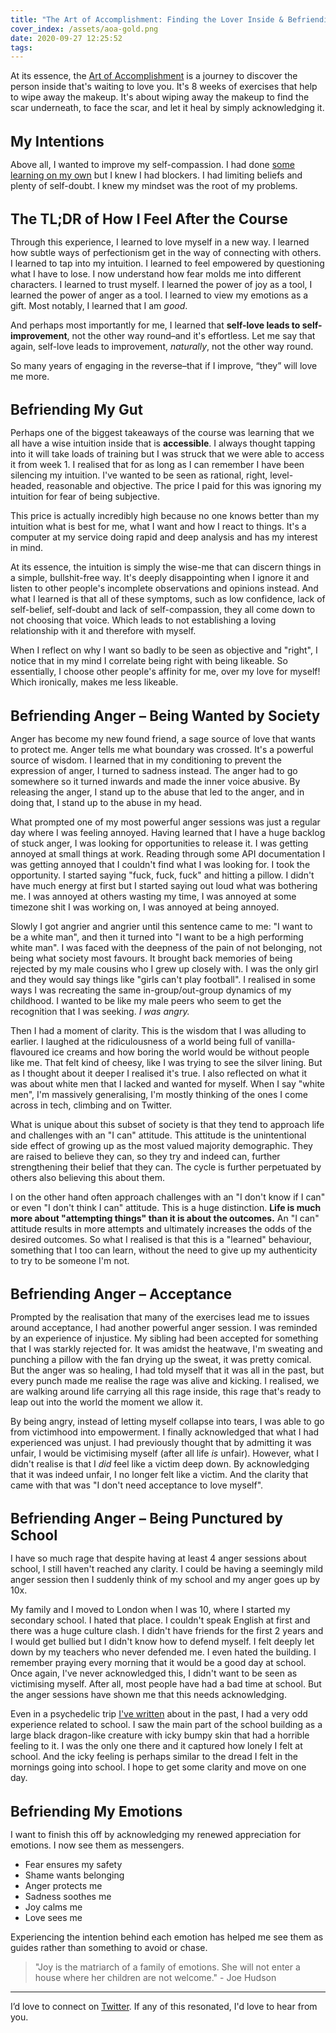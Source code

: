 ```yaml
---
title: "The Art of Accomplishment: Finding the Lover Inside & Befriending Anger"
cover_index: /assets/aoa-gold.png
date: 2020-09-27 12:25:52
tags:
---
```


At its essence, the [Art of Accomplishment](https://learn.fortelabs.co/p/the-art-of-accomplishment-application) is a journey to discover the person inside that's waiting to love you. It's 8 weeks of exercises that help to wipe away the makeup. It's about wiping away the makeup to find the scar underneath, to face the scar, and let it heal by simply acknowledging it.

<h1 style="font-size: 1.6em;">My Intentions</h1>

Above all, I wanted to improve my self-compassion. I had done [some learning on my own](/self-compassion) but I knew I had blockers. I had limiting beliefs and plenty of self-doubt. I knew my mindset was the root of my problems.


<h1 style="font-size: 1.6em;">The TL;DR of How I Feel After the Course</h1>

Through this experience, I learned to love myself in a new way. I learned how subtle ways of perfectionism get in the way of connecting with others. I learned to tap into my intuition. I learned to feel empowered by questioning what I have to lose. I now understand how fear molds me into different characters. I learned to trust myself. I learned the power of joy as a tool, I learned the power of anger as a tool. I learned to view my emotions as a gift. Most notably, I learned that I am _good_.

And perhaps most importantly for me, I learned that **self-love leads to self-improvement**, not the other way round–and it's effortless. Let me say that again, self-love leads to improvement, _naturally_, not the other way round.

So many years of engaging in the reverse–that if I improve, “they” will love me more. 


<h1 style="font-size: 1.6em;">Befriending My Gut</h1>

Perhaps one of the biggest takeaways of the course was learning that we all have a wise intuition inside that is **accessible**. I always thought tapping into it will take loads of training but I was struck that we were able to access it from week 1. I realised that for as long as I can remember I have been silencing my intuition. I've wanted to be seen as rational, right, level-headed, reasonable and objective. The price I paid for this was ignoring my intuition for fear of being subjective.

This price is actually incredibly high because no one knows better than my intuition what is best for me, what I want and how I react to things. It's a computer at my service doing rapid and deep analysis and has my interest in mind.

At its essence, the intuition is simply the wise-me that can discern things in a simple, bullshit-free way. It's deeply disappointing when I ignore it and listen to other people's incomplete observations and opinions instead. And what I learned is that all of these symptoms, such as low confidence, lack of self-belief, self-doubt and lack of self-compassion, they all come down to not choosing that voice. Which leads to not establishing a loving relationship with it and therefore with myself. 

When I reflect on why I want so badly to be seen as objective and "right", I notice that in my mind I correlate being right with being likeable. So essentially, I choose other people's affinity for me, over my love for myself! Which ironically, makes me less likeable.


<h1 style="font-size: 1.6em;">Befriending Anger – Being Wanted by Society</h1>

Anger has become my new found friend, a sage source of love that wants to protect me. Anger tells me what boundary was crossed. It's a powerful source of wisdom. I learned that in my conditioning to prevent the expression of anger, I turned to sadness instead. The anger had to go somewhere so it turned inwards and made the inner voice abusive. By releasing the anger, I stand up to the abuse that led to the anger, and in doing that, I stand up to the abuse in my head.

What prompted one of my most powerful anger sessions was just a regular day where I was feeling annoyed. Having learned that I have a huge backlog of stuck anger, I was looking for opportunities to release it. I was getting annoyed at small things at work. Reading through some API documentation I was getting annoyed that I couldn't find what I was looking for. I took the opportunity. I started saying "fuck, fuck, fuck" and hitting a pillow. I didn't have much energy at first but I started saying out loud what was bothering me. I was annoyed at others wasting my time, I was annoyed at some timezone shit I was working on, I was annoyed at being annoyed. 

Slowly I got angrier and angrier until this sentence came to me: "I want to be a white man", and then it turned into "I want to be a high performing white man". I was faced with the deepness of the pain of not belonging, not being what society most favours. It brought back memories of being rejected by my male cousins who I grew up closely with. I was the only girl and they would say things like "girls can't play football". I realised in some ways I was recreating the same in-group/out-group dynamics of my childhood. I wanted to be like my male peers who seem to get the recognition that I was seeking. _I was angry._

Then I had a moment of clarity. This is the wisdom that I was alluding to earlier. I laughed at the ridiculousness of a world being full of vanilla-flavoured ice creams and how boring the world would be without people like me. That felt kind of cheesy, like I was trying to see the silver lining. But as I thought about it deeper I realised it's true. I also reflected on what it was about white men that I lacked and wanted for myself. When I say "white men", I'm massively generalising, I'm mostly thinking of the ones I come across in tech, climbing and on Twitter.

What is unique about this subset of society is that they tend to approach life and challenges with an "I can" attitude. This attitude is the unintentional side effect of growing up as the most valued majority demographic. They are raised to believe they can, so they try and indeed can, further strengthening their belief that they can. The cycle is further perpetuated by others also believing this about them. 

I on the other hand often approach challenges with an "I don't know if I can" or even "I don't think I can" attitude. This is a huge distinction. **Life is much more about "attempting things" than it is about the outcomes.** An "I can" attitude results in more attempts and ultimately increases the odds of the desired outcomes. So what I realised is that this is a "learned" behaviour, something that I too can learn, without the need to give up my authenticity to try to be someone I'm not.

<h1 style="font-size: 1.6em;">Befriending Anger – Acceptance</h1>

Prompted by the realisation that many of the exercises lead me to issues around acceptance, I had another powerful anger session. I was reminded by an experience of injustice. My sibling had been accepted for something that I was starkly rejected for. It was amidst the heatwave, I'm sweating and punching a pillow with the fan drying up the sweat, it was pretty comical. But the anger was so healing, I had told myself that it was all in the past, but every punch made me realise the rage was alive and kicking. I realised, we are walking around life carrying all this rage inside, this rage that's ready to leap out into the world the moment we allow it. 

By being angry, instead of letting myself collapse into tears, I was able to go from victimhood into empowerment. I finally acknowledged that what I had experienced was unjust. I had previously thought that by admitting it was unfair, I would be victimising myself (after all life *is* unfair). However, what I didn't realise is that I _did_ feel like a victim deep down. By acknowledging that it was indeed unfair, I no longer felt like a victim. And the clarity that came with that was "I don't need acceptance to love myself".


<h1 style="font-size: 1.6em;">Befriending Anger – Being Punctured by School</h1>

I have so much rage that despite having at least 4 anger sessions about school, I still haven't reached any clarity. I could be having a seemingly mild anger session then I suddenly think of my school and my anger goes up by 10x.

My family and I moved to London when I was 10, where I started my secondary school. I hated that place. I couldn't speak English at first and there was a huge culture clash. I didn't have friends for the first 2 years and I would get bullied but I didn't know how to defend myself. I felt deeply let down by my teachers who never defended me. I even hated the building. I remember praying every morning that it would be a good day at school. Once again, I've never acknowledged this, I didn't want to be seen as victimising myself. After all, most people have had a bad time at school. But the anger sessions have shown me that this needs acknowledging. 

Even in a psychedelic trip [I've written](/self-compassion) about in the past, I had a very odd experience related to school. I saw the main part of the school building as a large black dragon-like creature with icky bumpy skin that had a horrible feeling to it. I was the only one there and it captured how lonely I felt at school. And the icky feeling is perhaps similar to the dread I felt in the mornings going into school. I hope to get some clarity and move on one day.



<h1 style="font-size: 1.6em;">Befriending My Emotions</h1>

I want to finish this off by acknowledging my renewed appreciation for emotions. I now see them as messengers.

- Fear ensures my safety
- Shame wants belonging
- Anger protects me
- Sadness soothes me
- Joy calms me
- Love sees me

Experiencing the intention behind each emotion has helped me see them as guides rather than something to avoid or chase.

> "Joy is the matriarch of a family of emotions. She will not enter a house where her children are not welcome." - Joe Hudson

---
I’d love to connect on [Twitter](https://twitter.com/neats29). If any of this resonated, I'd love to hear from you.